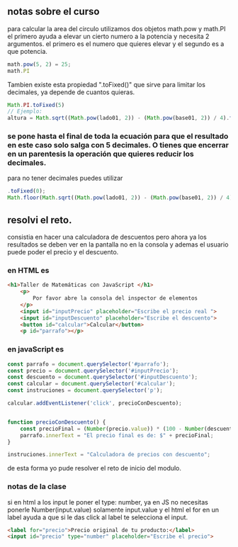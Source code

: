 ## notas sobre el curso
para calcular la area del circulo utilizamos dos objetos math.pow y math.PI
el primero ayuda a elevar un cierto numero a la potencia y necesita 2 argumentos. el primero es el numero que quieres elevar y el segundo es a que potencia.
```js
math.pow(5, 2) = 25;
math.PI
```
Tambien existe esta propiedad ".toFixed()" que sirve para limitar los decimales, ya depende de cuantos quieras.
```js
Math.PI.toFixed(5)
// Ejemplo:
altura = Math.sqrt((Math.pow(lado01, 2)) - (Math.pow(base01, 2)) / 4).toFixed(5);
```
### se pone hasta el final de toda la ecuación para que el resultado en este caso solo salga con 5 decimales. O tienes que encerrar en un parentesis la operación que quieres reducir los decimales.
para no tener decimales puedes utilizar
```js
.toFixed(0);
Math.floor(Math.sqrt((Math.pow(lado01, 2)) - (Math.pow(base01, 2)) / 4));
```
## resolvi el reto.
consistia en hacer una calculadora de descuentos pero ahora ya los resultados se deben ver en la pantalla no en la consola y ademas el usuario puede poder el precio y el descuento.
### en HTML es 
```html
<h1>Taller de Matemáticas con JavaScript </h1>
    <p>
        Por favor abre la consola del inspector de elementos
    </p>
    <input id="inputPrecio" placeholder="Escribe el precio real ">
    <input id="inputDescuento" placeholder="Escribe el descuento">
    <button id="calcular">Calcular</button>
    <p id="parrafo"></p>
```
### en javaScript es 
```js
const parrafo = document.querySelector('#parrafo');
const precio = document.querySelector('#inputPrecio');
const descuento = document.querySelector('#inputDescuento');
const calcular = document.querySelector('#calcular');
const instruciones = document.querySelector('p');

calcular.addEventListener('click', precioConDescuento);


function precioConDescuento() {
    const precioFinal = (Number(precio.value)) * (100 - Number(descuento.value)) / 100;
    parrafo.innerText = "El precio final es de: $" + precioFinal;
}

instruciones.innerText = "Calculadora de precios con descuento";
```
de esta forma yo pude resolver el reto de inicio del modulo.

### notas de la clase
si en html a los input le poner el type: number, ya en JS no necesitas ponerle Number(input.value) solamente input.value
y el html el for en un label ayuda a que si le das click al label te selecciona el input.
```html
<label for="precio">Precio original de tu producto:</label>
<input id="precio" type="number" placeholder="Escribe el precio">
```